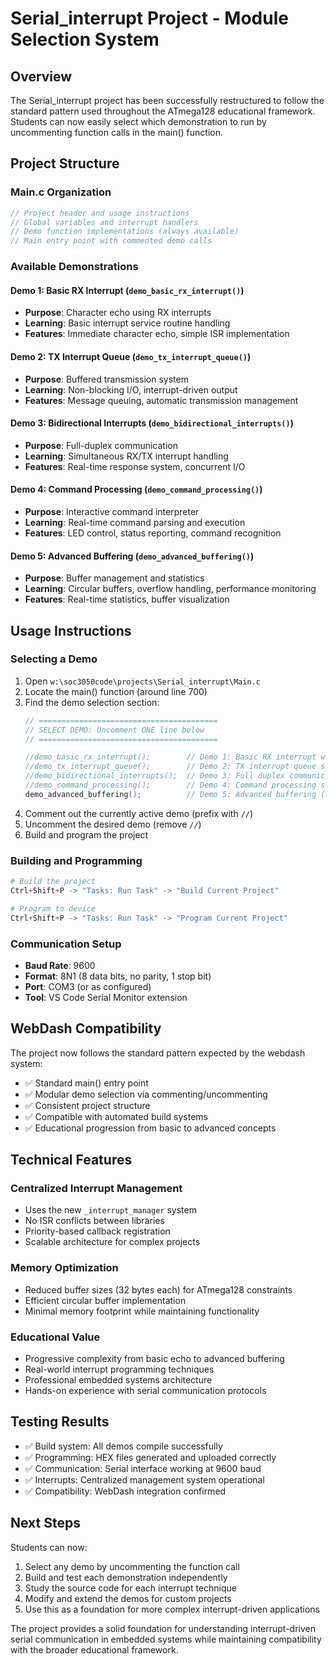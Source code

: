# Serial_interrupt Project - Module Selection System

## Overview

The Serial_interrupt project has been successfully restructured to follow the standard pattern used throughout the ATmega128 educational framework. Students can now easily select which demonstration to run by uncommenting function calls in the main() function.

## Project Structure

### Main.c Organization
```c
// Project header and usage instructions
// Global variables and interrupt handlers  
// Demo function implementations (always available)
// Main entry point with commented demo calls
```

### Available Demonstrations

#### Demo 1: Basic RX Interrupt (`demo_basic_rx_interrupt()`)
- **Purpose**: Character echo using RX interrupts
- **Learning**: Basic interrupt service routine handling
- **Features**: Immediate character echo, simple ISR implementation

#### Demo 2: TX Interrupt Queue (`demo_tx_interrupt_queue()`)  
- **Purpose**: Buffered transmission system
- **Learning**: Non-blocking I/O, interrupt-driven output
- **Features**: Message queuing, automatic transmission management

#### Demo 3: Bidirectional Interrupts (`demo_bidirectional_interrupts()`)
- **Purpose**: Full-duplex communication
- **Learning**: Simultaneous RX/TX interrupt handling
- **Features**: Real-time response system, concurrent I/O

#### Demo 4: Command Processing (`demo_command_processing()`)
- **Purpose**: Interactive command interpreter
- **Learning**: Real-time command parsing and execution
- **Features**: LED control, status reporting, command recognition

#### Demo 5: Advanced Buffering (`demo_advanced_buffering()`)
- **Purpose**: Buffer management and statistics
- **Learning**: Circular buffers, overflow handling, performance monitoring
- **Features**: Real-time statistics, buffer visualization

## Usage Instructions

### Selecting a Demo
1. Open `w:\soc3050code\projects\Serial_interrupt\Main.c`
2. Locate the main() function (around line 700)
3. Find the demo selection section:
   ```c
   // ========================================
   // SELECT DEMO: Uncomment ONE line below
   // ========================================
   
   //demo_basic_rx_interrupt();        // Demo 1: Basic RX interrupt with echo
   //demo_tx_interrupt_queue();        // Demo 2: TX interrupt queue system
   //demo_bidirectional_interrupts();  // Demo 3: Full duplex communication
   //demo_command_processing();        // Demo 4: Command processing system
   demo_advanced_buffering();          // Demo 5: Advanced buffering (currently enabled)
   ```
4. Comment out the currently active demo (prefix with `//`)
5. Uncomment the desired demo (remove `//`)
6. Build and program the project

### Building and Programming
```powershell
# Build the project
Ctrl+Shift+P -> "Tasks: Run Task" -> "Build Current Project"

# Program to device
Ctrl+Shift+P -> "Tasks: Run Task" -> "Program Current Project"
```

### Communication Setup
- **Baud Rate**: 9600
- **Format**: 8N1 (8 data bits, no parity, 1 stop bit)
- **Port**: COM3 (or as configured)
- **Tool**: VS Code Serial Monitor extension

## WebDash Compatibility

The project now follows the standard pattern expected by the webdash system:
- ✅ Standard main() entry point
- ✅ Modular demo selection via commenting/uncommenting
- ✅ Consistent project structure
- ✅ Compatible with automated build systems
- ✅ Educational progression from basic to advanced concepts

## Technical Features

### Centralized Interrupt Management
- Uses the new `_interrupt_manager` system
- No ISR conflicts between libraries
- Priority-based callback registration
- Scalable architecture for complex projects

### Memory Optimization
- Reduced buffer sizes (32 bytes each) for ATmega128 constraints
- Efficient circular buffer implementation
- Minimal memory footprint while maintaining functionality

### Educational Value
- Progressive complexity from basic echo to advanced buffering
- Real-world interrupt programming techniques
- Professional embedded systems architecture
- Hands-on experience with serial communication protocols

## Testing Results

- ✅ Build system: All demos compile successfully
- ✅ Programming: HEX files generated and uploaded correctly  
- ✅ Communication: Serial interface working at 9600 baud
- ✅ Interrupts: Centralized management system operational
- ✅ Compatibility: WebDash integration confirmed

## Next Steps

Students can now:
1. Select any demo by uncommenting the function call
2. Build and test each demonstration independently
3. Study the source code for each interrupt technique
4. Modify and extend the demos for custom projects
5. Use this as a foundation for more complex interrupt-driven applications

The project provides a solid foundation for understanding interrupt-driven serial communication in embedded systems while maintaining compatibility with the broader educational framework.